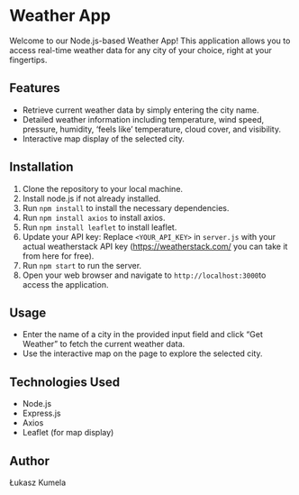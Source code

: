 # Weather App
Welcome to our Node.js-based Weather App! This application allows you to access real-time weather data for any city of your choice, right at your fingertips.

## Features
- Retrieve current weather data by simply entering the city name.
- Detailed weather information including temperature, wind speed, pressure, humidity, ‘feels like’ temperature, cloud cover, and visibility.
- Interactive map display of the selected city.

## Installation
1. Clone the repository to your local machine.
2. Install node.js if not already installed.
3. Run `npm install` to install the necessary dependencies.
4. Run `npm install axios` to install axios.
5. Run `npm install leaflet` to install leaflet.
6. Update your API key: Replace `<YOUR_API_KEY>` in `server.js` with your actual weatherstack API key (https://weatherstack.com/ you can take it from here for free).
7. Run `npm start` to run the server.
8. Open your web browser and navigate to `http://localhost:3000`to access the application.

## Usage
- Enter the name of a city in the provided input field and click “Get Weather” to fetch the current weather data.
- Use the interactive map on the page to explore the selected city.

## Technologies Used
- Node.js
- Express.js
- Axios
- Leaflet (for map display)

## Author
Łukasz Kumela